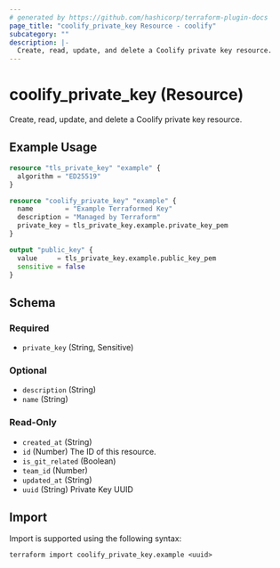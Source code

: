 ```yaml
---
# generated by https://github.com/hashicorp/terraform-plugin-docs
page_title: "coolify_private_key Resource - coolify"
subcategory: ""
description: |-
  Create, read, update, and delete a Coolify private key resource.
---
```


# coolify_private_key (Resource)

Create, read, update, and delete a Coolify private key resource.

## Example Usage

```terraform
resource "tls_private_key" "example" {
  algorithm = "ED25519"
}

resource "coolify_private_key" "example" {
  name        = "Example Terraformed Key"
  description = "Managed by Terraform"
  private_key = tls_private_key.example.private_key_pem
}

output "public_key" {
  value     = tls_private_key.example.public_key_pem
  sensitive = false
}
```

<!-- schema generated by tfplugindocs -->
## Schema

### Required

- `private_key` (String, Sensitive)

### Optional

- `description` (String)
- `name` (String)

### Read-Only

- `created_at` (String)
- `id` (Number) The ID of this resource.
- `is_git_related` (Boolean)
- `team_id` (Number)
- `updated_at` (String)
- `uuid` (String) Private Key UUID

## Import

Import is supported using the following syntax:

```shell
terraform import coolify_private_key.example <uuid>
```
